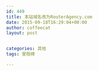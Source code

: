 ```yaml
---
id: 449
title: 本站域名改为RouterAgency.com
date: 2015-09-18T16:29:04+00:00
author: coffeecat
layout: post


categories: 其他
tags: 里程碑

---
```

